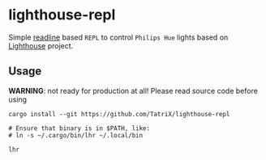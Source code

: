 # lighthouse-repl

Simple [readline](https://github.com/kkawakam/rustyline) based `REPL` to control `Philips Hue` lights
based on [Lighthouse](https://github.com/finnkauski/lighthouse) project.

## Usage
**WARNING**: not ready for production at all! Please read source code
before using

```
cargo install --git https://github.com/TatriX/lighthouse-repl

# Ensure that binary is in $PATH, like:
# ln -s ~/.cargo/bin/lhr ~/.local/bin

lhr
```
